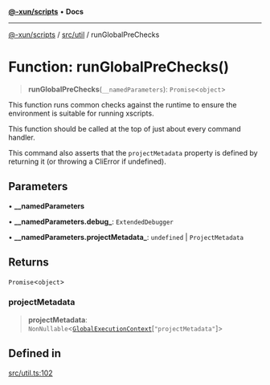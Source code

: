 [**@-xun/scripts**](../../../README.md) • **Docs**

***

[@-xun/scripts](../../../README.md) / [src/util](../README.md) / runGlobalPreChecks

# Function: runGlobalPreChecks()

> **runGlobalPreChecks**(`__namedParameters`): `Promise`\<`object`\>

This function runs common checks against the runtime to ensure the
environment is suitable for running xscripts.

This function should be called at the top of just about every command
handler.

This command also asserts that the `projectMetadata` property is defined by
returning it (or throwing a CliError if undefined).

## Parameters

• **\_\_namedParameters**

• **\_\_namedParameters.debug\_**: `ExtendedDebugger`

• **\_\_namedParameters.projectMetadata\_**: `undefined` \| `ProjectMetadata`

## Returns

`Promise`\<`object`\>

### projectMetadata

> **projectMetadata**: `NonNullable`\<[`GlobalExecutionContext`](../../configure/type-aliases/GlobalExecutionContext.md)\[`"projectMetadata"`\]\>

## Defined in

[src/util.ts:102](https://github.com/Xunnamius/xscripts/blob/89eebe76ad675b35907b3379b29bfde27fd5a5b8/src/util.ts#L102)
